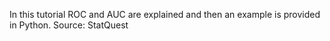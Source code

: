 In this tutorial ROC and AUC are explained and then an example is provided in Python. 
Source: StatQuest
